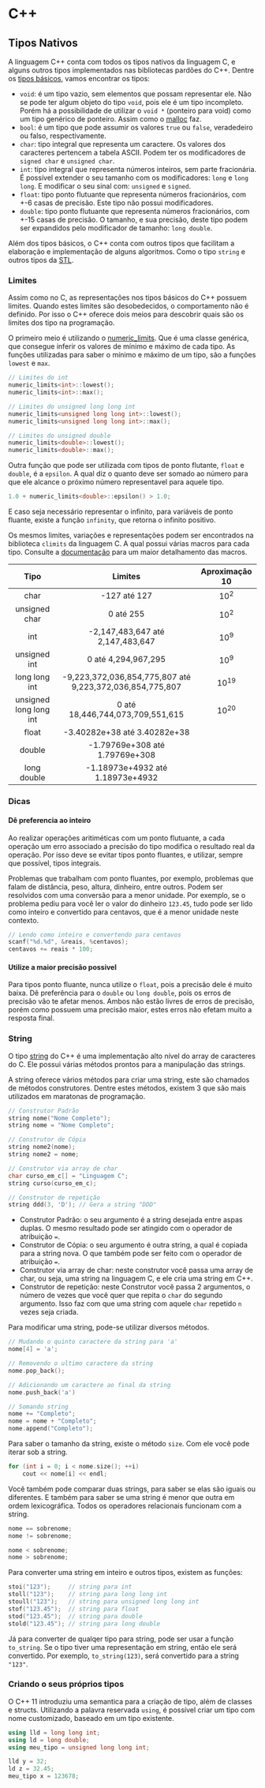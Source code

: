 # C++

## Tipos Nativos

A linguagem C++ conta com todos os tipos nativos da linguagem C, e alguns outros
tipos implementados nas bibliotecas pardões do C++. Dentre os
[tipos básicos](http://en.cppreference.com/w/cpp/language/types), vamos
encontrar os tipos:

* `void`: é um tipo vazio, sem elementos que possam representar ele. Não se pode
ter algum objeto do tipo `void`, pois ele é um tipo incompleto. Porém há a possibilidade
de utilizar o `void *` (ponteiro para void) como um tipo genérico de ponteiro. Assim como
o [malloc](http://en.cppreference.com/w/c/memory/malloc) faz.
* `bool`: é um tipo que pode assumir os valores `true` ou `false`, veradedeiro ou
falso, respectivamente.
* `char`: tipo integral que representa um caractere. Os valores dos caracteres
pertencem a tabela ASCII. Podem ter os modificadores de
`signed char` e `unsigned char`.
* `int`: tipo integral que representa números inteiros, sem parte fracionária. É
possível extender o seu tamanho com os modificadores: `long` e `long long`. E modificar
o seu sinal com: `unsigned` e `signed`.
* `float`: tipo ponto flutuante que representa números fracionários, com +-6 casas
de precisão. Este tipo não possui modificadores.
* `double`: tipo ponto flutuante que representa números fracionários, com +-15 casas
de precisão. O tamanho, e sua precisão, deste tipo podem ser expandidos pelo
modificador de tamanho: `long double`.

Além dos tipos básicos, o C++ conta com outros tipos que facilitam a elaboração
e implementação de alguns algoritmos. Como o tipo `string` e outros tipos da
[STL](STL.md).

### Limites

Assim como no C, as representações nos tipos básicos do C++ possuem limites. Quando
estes limites são desobedecidos, o comportamento não é definido. Por isso o C++
oferece dois meios para descobrir quais são os limites dos tipo na programação.

O primeiro meio é utilizando o [numeric_limits](http://en.cppreference.com/w/cpp/types/numeric_limits).
Que é uma classe genérica, que consegue inferir os valores de mínimo e máximo de
cada tipo. As funções utilizadas para saber o mínimo e máximo de um tipo, são a
funções `lowest` e `max`.

```cpp
// Limites do int
numeric_limits<int>::lowest();
numeric_limits<int>::max();

// Limites do unsigned long long int
numeric_limits<unsigned long long int>::lowest();
numeric_limits<unsigned long long int>::max();

// Limites do unsigned double
numeric_limits<double>::lowest();
numeric_limits<double>::max();
```

Outra função que pode ser utilizada com tipos de ponto flutante, `float` e `double`,
é a `epsilon`. A qual diz o quanto deve ser somado ao número para que ele alcance o
próximo número representavel para aquele tipo.

```cpp
1.0 + numeric_limits<double>::epsilon() > 1.0;
```

E caso seja necessário representar o infinito, para variáveis de ponto fluante,
existe a função `infinity`, que retorna o infinito positivo.

Os mesmos limites, variações e representações podem ser encontrados na biblioteca
`climits` da linguagem C. A qual possui várias macros para cada tipo. Consulte
a [documentação](http://en.cppreference.com/w/cpp/types/climits) para um maior
detalhamento das macros.

|          Tipo          |                          Limites                         |  Aproximação 10 |
|:----------------------:|:--------------------------------------------------------:|:---------------:|
|          char          |                       -127 até 127                       | 10<sup>2</sup>  |
|      unsigned char     |                         0 até 255                        | 10<sup>2</sup>  |
|           int          |             -2,147,483,647 até 2,147,483,647             | 10<sup>9</sup>  |
|      unsigned int      |                    0 até 4,294,967,295                   | 10<sup>9</sup>  |
|      long long int     | -9,223,372,036,854,775,807 até 9,223,372,036,854,775,807 | 10<sup>19</sup> |
| unsigned long long int |             0 até 18,446,744,073,709,551,615             | 10<sup>20</sup> |
|          float         |               -3.40282e+38 até 3.40282e+38               |                 |
|         double         |              -1.79769e+308 até 1.79769e+308              |                 |
|       long double      |             -1.18973e+4932 até 1.18973e+4932             |                 |

### Dicas

#### Dê preferencia ao inteiro

Ao realizar operações aritiméticas com um ponto flutuante, a cada operação um erro
associado a precisão do tipo modifica o resultado real da operação. Por isso deve
se evitar tipos ponto fluantes, e utilizar, sempre que possível, tipos integrais.

Problemas que trabalham com ponto fluantes, por exemplo, problemas que falam de
distância, peso, altura, dinheiro, entre outros. Podem ser resolvidos com uma
conversão para a menor unidade. Por exemplo, se o problema pediu para você ler o
valor do dinheiro `123.45`, tudo pode ser lido como inteiro e convertido para
centavos, que é a menor unidade neste contexto.

```cpp
// Lendo como inteiro e convertendo para centavos
scanf("%d.%d", &reais, %centavos);
centavos += reais * 100;
```

#### Utilize a maior precisão possivel

Para tipos ponto fluante, nunca utilize o `float`, pois a precisão dele é muito
baixa. Dê preferência para o `double` ou `long double`, pois os erros de precisão
vão te afetar menos. Ambos não estão livres de erros de precisão, porém como possuem
uma precisão maior, estes erros não efetam muito a resposta final.



### String

O tipo [string](http://en.cppreference.com/w/cpp/string/basic_string) do C++ é
uma implementação alto nível do array de caracteres do C. Ele possui várias métodos
prontos para a manipulação das strings.

A string oferece vários métodos para criar uma string, este são chamados de métodos
construtores. Dentre estes métodos, existem 3 que são mais utilizados em maratonas
de programação.

```cpp
// Construtor Padrão
string nome("Nome Completo");
string nome = "Nome Completo";

// Construtor de Cópia
string nome2(nome);
string nome2 = nome;

// Construtor via array de char
char curso_em_c[] = "Linguagem C";
string curso(curso_em_c);

// Construtor de repetição
string ddd(3, 'D'); // Gera a string "DDD"

```

* Construtor Padrão: o seu argumento é a string desejada entre aspas duplas.
O mesmo resultado pode ser atingido com o operador de atribuição `=`.
* Construtor de Cópia: o seu argumento é outra string, a qual é copiada para a
string nova. O que também pode ser feito com o operador de atribuição `=`.
* Construtor via array de char: neste construtor você passa uma array de char,
ou seja, uma string na linguagem C, e ele cria uma string em C++.
* Construtor de repetição: neste Construtor você passa 2 argumentos, o número de
vezes que você quer que repita o `char` do segundo argumento. Isso faz com que
uma string com aquele `char` repetido `n` vezes seja criada.

Para modificar uma string, pode-se utilizar diversos métodos.

```cpp
// Mudando o quinto caractere da string para 'a'
nome[4] = 'a';

// Removendo o ultimo caractere da string
nome.pop_back();

// Adicionando um caractere ao final da string
nome.push_back('a')

// Somando string
nome += "Completo";
nome = nome + "Completo";
nome.append("Completo");
```

Para saber o tamanho da string, existe o método `size`. Com ele você pode iterar
sob a string.

```cpp
for (int i = 0; i < nome.size(); ++i)
    cout << nome[i] << endl;
```

Você também pode comparar duas strings, para saber se elas são iguais ou diferentes.
E também para saber se uma string é menor que outra em ordem lexicográfica. Todos os
operadores relacionais funcionam com a string.

```cpp
nome == sobrenome;
nome != sobrenome;

nome < sobrenome;
nome > sobrenome;
```

Para converter uma string em inteiro e outros tipos, existem as funções:

```cpp
stoi("123");     // string para int
stoll("123");    // string para long long int
stoull("123");   // string para unsigned long long int
stof("123.45");  // string para float
stod("123.45");  // string para double
stold("123.45"); // string para long double
```

Já para converter de qualqer tipo para string, pode ser usar a função `to_string`.
Se o tipo tiver uma representação em string, então ele será convertido. Por exemplo,
`to_string(123)`, será convertido para a string `"123"`.

### Criando o seus próprios tipos

O C++ 11 introduziu uma semantica para a criação de tipo, além de classes e structs.
Utilizando a palavra reservada `using`, é possível criar um tipo com nome
customizado, baseado em um tipo existente.

```cpp
using lld = long long int;
using ld = long double;
using meu_tipo = unsigned long long int;

lld y = 32;
ld z = 32.45;
meu_tipo x = 123678;
```
